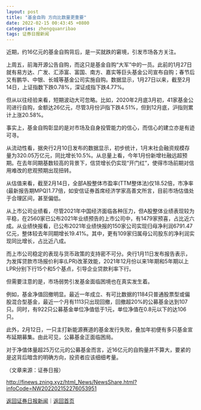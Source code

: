 ```yaml
---
layout: post
title: "基金自购 方向比数量更重要"
date: 2022-02-15 00:43:45 +0800
categories: zhengquanribao
tags: 证券日报新闻
---
```

<p>近期，约16亿元的基金自购背后，是一买就跌的窘境，引发市场各方关注。</p><p>上周五，前海开源公告自购，而这只是基金自购“大军”中的一员。此前的1月27日就有易方达、广发、汇添富、富国、南方、嘉实等巨头基金公司宣布自购；春节后又有鹏华、中银、长城等基金公司实施自购。数据显示，1月27日以来，截至2月14日，上证指数下跌0.78%，深证成指下跌4.77%。</p><p>但从以往经验来看，短期波动大可忽略。比如，2020年2月底3月初，41家基金公司进行自购，金额达26亿元，尽管3月份沪指下跌4.51%，但到12月底，沪指则累计上涨20.58%。</p><p>事实上，基金自购彰显的是对市场及自身投管能力的信心，而信心的建立亦是有迹可寻。</p><p>从流动性看，据央行2月10日发布的数据显示，初步统计，1月末社会融资规模存量为320.05万亿元，同比增长10.5%。从总量上看，今年1月份新增社融远超预期。在去年同期基数较高的背景下，信贷增长仍实现“开门红”，使得市场前期对信用难改的悲观预期出现扭转。</p><p>从估值来看，截至2月14日，全部A股整体市盈率(TTM整体法)仅18.52倍，市净率(最新报告期MPQ)1.77倍，如安信证券首席经济学家高善文所言，目前市场估值处于合理区间，甚至偏低。</p><p>从上市公司业绩看，尽管2021年中国经济面临各种压力，但A股整体业绩表现较为平稳，在2560家已公布2021年业绩预告的上市公司中，有1479家预喜，占比近六成。从业绩快报看，已公布2021年业绩快报的150家公司实现归母净利润6791.47亿元，整体较去年同期增长19.41%。其中，更有109家归属母公司股东的净利润实现同比增长，占比近八成。</p><p>而上市公司稳定的表现与货币政策的支持密不可分。央行1月11日发布报告表示，为发挥贷款市场报价利率(LPR)改革效能，2021年12月份以来1年期和5年期以上LPR分别下行15个和5个基点，引导企业贷款利率下行。</p><p>但需要注意的是，市场弱势引发基金面临困境也在真实发生着。</p><p>例如，基金净值回撤明显。最近一年成立、有可比数据的1184只普通股票型或偏股混合型基金，最近一个月有1113只出现回撤，回撤超20%的公募基金达到107只。同时，有922只公募基金单位净值低于1元，单位净值在0.8元以下的达106只。</p><p>此外，2月12日，一只主打新能源赛道的基金发行失败，叠加年初便有多只基金宣布延期募集。由此可见，公募基金正面临困局。</p><p>对于净值体量超25万亿元的公募基金而言，近16亿元的自购量并不算大，要紧的是这背后暗含的明确方向，投资者应该细细考量。</p><p class="em_media">（文章来源：证券日报）</p>

<http://finews.zning.xyz/html_News/NewsShare.html?infoCode=NW202202152276053951>

[返回证券日报新闻](//finews.withounder.com/category/zhengquanribao.html)｜[返回首页](//finews.withounder.com/)